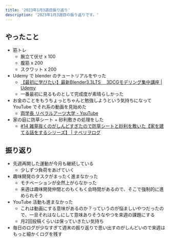 ```yaml
---
title: '2023年1月3週目振り返り'
description: '2023年1月3週目の振り返りです。'
---
```


## やったこと

- 筋トレ
  - 腕立て伏せ x 100
  - 腹筋 x 200
  - スクワット x 200
- Udemy で blender のチュートリアルをやった
  - [【最初に学びたい】最新Blender3.3LTS　 3DCGモデリング集中講座 | Udemy](https://www.udemy.com/course/2-blender-3dcg/)
  - 一番最初に見るものとして完成度が素晴らしかった
- お金のことをもうちょっとちゃんと勉強しようという気持ちになって YouTube でそれ系の動画を見始めた
  - [両学長 リベラルアーツ大学 - YouTube](https://www.youtube.com/@ryogakucho)
- 家の庭に防草シート + 砂利敷きの処理をした
  - [#14 雑草抜くのがしんどすぎたので防草シートと砂利を敷いた【家を建てる話をするシリーズ】 | ナベリヲログ](https://blog.nabeliwo.com/2023/01/my-home-14/)

## 振り返り

- 先週再開した運動が今月も継続している
  - 少しずつ負荷をあげていく
- 趣味開発のタスクがまったく進まなかった
  - モチベーションが全然上がらなかった
  - 来週は趣味開発仲間とのもくもく会時間があるので、そこで強制的に進められそう
- YouTube 活動も進まなかった
  - これは動画にする意味があるのか？っていうのが悩ましいやつだったので、一旦それはなしにして意味ありそうなやつを来週の課題にする
  - 月2回投稿くらいは保っていきたい気持ち
- 毎日のログが少なすぎて週末の振り返りで思い出すのがしんどいので来週はもっと細かくログを残す
